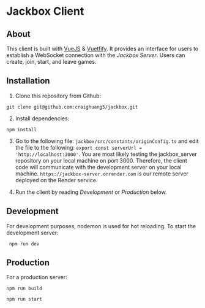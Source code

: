# Jackbox Client

## About

This client is built with [VueJS]() & [Vuetfify](). It provides an interface for users to establish a WebSocket connection with the *Jackbox Server*. Users can create, join, start, and leave games.

## Installation

1) Clone this repository from Github:

```git clone git@github.com:craighuang5/jackbox.git```

2) Install dependencies:

```npm install```

3) Go to the following file: ```jackbox/src/constants/originConfig.ts``` and edit the file to the following: ```export const serverUrl = 'http://localhost:3000'```. You are most likely testing the jackbox_server repository on your local machine on port 3000. Therefore, the client code will communicate with the development server on your local machine. ```https://jackbox-server.onrender.com``` is our remote server deployed on the Render service.

4) Run the client by reading *Development* or *Production* below.

## Development

For development purposes, nodemon is used for hot reloading. To start the development server:

``` npm run dev```

## Production

For a production server:

```npm run build```

```npm run start```
